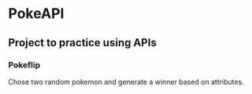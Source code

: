 # PokeAPI
## Project to practice using APIs
### Pokeflip
Chose two random pokemon and generate a winner based on attributes.